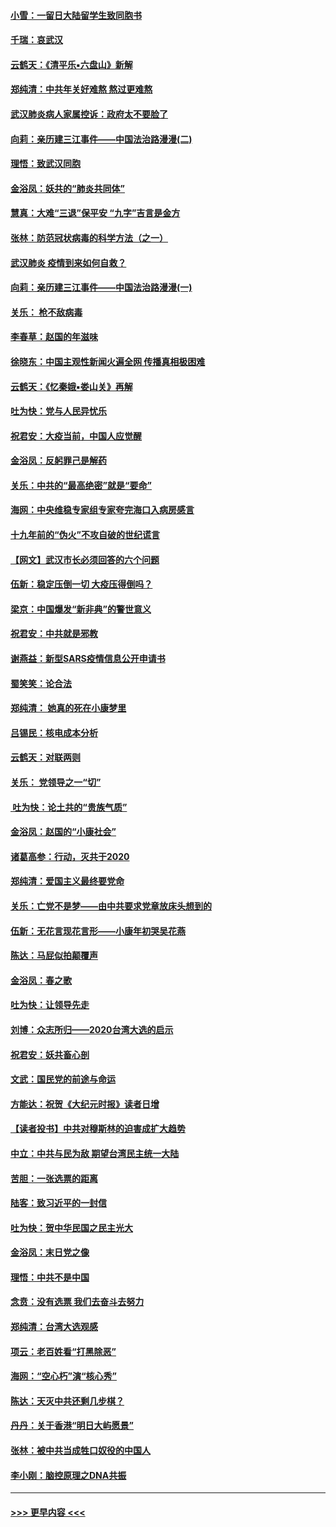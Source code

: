 #### [小雪：一留日大陆留学生致同胞书](../pages/nsc993/n11834624.md?t=02010831) 
#### [千瑞：哀武汉](../pages/nsc993/n11833647.md?t=02010831) 
#### [云鹤天：《清平乐▪六盘山》新解](../pages/nsc993/n11833611.md?t=02010831) 
#### [郑纯清：中共年关好难熬 熬过更难熬](../pages/nsc993/n11833489.md?t=02010831) 
#### [武汉肺炎病人家属控诉：政府太不要脸了](../pages/nsc993/n11833205.md?t=02010831) 
#### [向莉：亲历建三江事件——中国法治路漫漫(二)](../pages/nsc993/n11829102.md?t=02010831) 
#### [理悟：致武汉同胞](../pages/nsc993/n11831522.md?t=02010831) 
#### [金浴凤：妖共的“肺炎共同体”](../pages/nsc993/n11829448.md?t=02010831) 
#### [慧真：大难“三退”保平安 “九字”吉言是金方](../pages/nsc993/n11829501.md?t=02010831) 
#### [张林：防范冠状病毒的科学方法（之一）](../pages/nsc993/n11828618.md?t=02010831) 
#### [武汉肺炎 疫情到来如何自救？](../pages/nsc993/n11827632.md?t=02010831) 
#### [向莉：亲历建三江事件——中国法治路漫漫(一)](../pages/nsc993/n11827190.md?t=02010831) 
#### [关乐： 枪不敌病毒](../pages/nsc993/n11826746.md?t=02010831) 
#### [李春草：赵国的年滋味](../pages/nsc993/n11826321.md?t=02010831) 
#### [徐晓东：中国主观性新闻火遍全网 传播真相极困难](../pages/nsc993/n11826508.md?t=02010831) 
#### [云鹤天：《忆秦娥▪娄山关》再解](../pages/nsc993/n11824682.md?t=02010831) 
#### [吐为快：党与人民异忧乐](../pages/nsc993/n11824660.md?t=02010831) 
#### [祝君安：大疫当前，中国人应觉醒](../pages/nsc993/n11821946.md?t=02010831) 
#### [金浴凤：反躬罪己是解药](../pages/nsc993/n11820280.md?t=02010831) 
#### [关乐：中共的“最高绝密”就是“要命”](../pages/nsc993/n11816946.md?t=02010831) 
#### [海网：中央维稳专家组专家夸完海口入病房感言](../pages/nsc993/n11815138.md?t=02010831) 
#### [十九年前的“伪火”不攻自破的世纪谎言](../pages/nsc993/n11813238.md?t=02010831) 
#### [【网文】武汉市长必须回答的六个问题](../pages/nsc993/n11813848.md?t=02010831) 
#### [伍新：稳定压倒一切 大疫压得倒吗？](../pages/nsc993/n11812634.md?t=02010831) 
#### [梁京：中国爆发“新非典”的警世意义](../pages/nsc993/n11812554.md?t=02010831) 
#### [祝君安：中共就是邪教](../pages/nsc993/n11812431.md?t=02010831) 
#### [谢燕益：新型SARS疫情信息公开申请书](../pages/nsc993/n11808840.md?t=02010831) 
#### [蜀笑笑：论合法](../pages/nsc993/n11808064.md?t=02010831) 
#### [郑纯清： 她真的死在小康梦里](../pages/nsc993/n11806623.md?t=02010831) 
#### [吕锡民：核电成本分析](../pages/nsc993/n11806284.md?t=02010831) 
#### [云鹤天：对联两则](../pages/nsc993/n11805957.md?t=02010831) 
#### [关乐： 党领导之一“切”](../pages/nsc993/n11804505.md?t=02010831) 
#### [ 吐为快：论土共的“贵族气质”](../pages/nsc993/n11804490.md?t=02010831) 
#### [金浴凤：赵国的“小康社会”](../pages/nsc993/n11804452.md?t=02010831) 
#### [诸葛高参：行动，灭共于2020](../pages/nsc993/n11804120.md?t=02010831) 
#### [郑纯清：爱国主义最终要党命](../pages/nsc993/n11802197.md?t=02010831) 
#### [关乐：亡党不是梦——由中共要求党章放床头想到的](../pages/nsc993/n11802156.md?t=02010831) 
#### [伍新：无花言现花言形——小康年初哭吴花燕](../pages/nsc993/n11800044.md?t=02010831) 
#### [陈达：马屁似拍颠覆声](../pages/nsc993/n11800010.md?t=02010831) 
#### [金浴凤：春之歌](../pages/nsc993/n11797687.md?t=02010831) 
#### [吐为快：让领导先走](../pages/nsc993/n11797512.md?t=02010831) 
#### [刘博：众志所归——2020台湾大选的启示](../pages/nsc993/n11796878.md?t=02010831) 
#### [祝君安：妖共畜心剖](../pages/nsc993/n11794273.md?t=02010831) 
#### [文武：国民党的前途与命运](../pages/nsc993/n11794198.md?t=02010831) 
#### [方能达：祝贺《大纪元时报》读者日增](../pages/nsc993/n11793807.md?t=02010831) 
#### [【读者投书】中共对穆斯林的迫害成扩大趋势](../pages/nsc993/n11791371.md?t=02010831) 
#### [中立：中共与民为敌 期望台湾民主统一大陆](../pages/nsc993/n11790392.md?t=02010831) 
#### [苦胆：一张选票的距离](../pages/nsc993/n11788914.md?t=02010831) 
#### [陆客：致习近平的一封信](../pages/nsc993/n11788867.md?t=02010831) 
#### [吐为快：贺中华民国之民主光大](../pages/nsc993/n11788618.md?t=02010831) 
#### [金浴凤：末日党之像](../pages/nsc993/n11787475.md?t=02010831) 
#### [理悟：中共不是中国](../pages/nsc993/n11787463.md?t=02010831) 
#### [念贲：没有选票  我们去奋斗去努力](../pages/nsc993/n11787398.md?t=02010831) 
#### [郑纯清：台湾大选观感](../pages/nsc993/n11786210.md?t=02010831) 
#### [项云：老百姓看“打黑除恶”](../pages/nsc993/n11785398.md?t=02010831) 
#### [海网：“空心朽”演“核心秀”](../pages/nsc993/n11783874.md?t=02010831) 
#### [陈达：天灭中共还剩几步棋？](../pages/nsc993/n11783719.md?t=02010831) 
#### [丹丹：关于香港“明日大屿愿景”](../pages/nsc993/n11783273.md?t=02010831) 
#### [张林：被中共当成牲口奴役的中国人](../pages/nsc993/n11782397.md?t=02010831) 
#### [李小刚：脑控原理之DNA共振](../pages/nsc993/n11780962.md?t=02010831) 

----
#### [ >>> 更早内容 <<< ](../indexes/nsc993-earlier.md)
